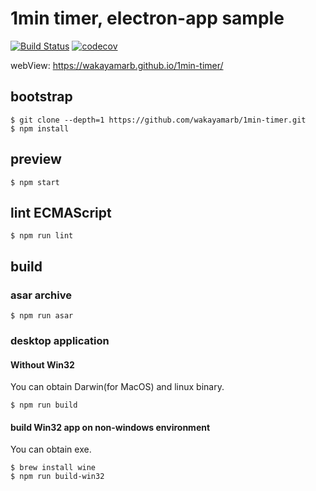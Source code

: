 # 1min timer, electron-app sample

[![Build Status](https://travis-ci.org/wakayamarb/1min-timer.svg?branch=master)](https://travis-ci.org/wakayamarb/1min-timer)
[![codecov](https://codecov.io/gh/wakayamarb/1min-timer/branch/master/graph/badge.svg)](https://codecov.io/gh/wakayamarb/1min-timer)

webView: https://wakayamarb.github.io/1min-timer/

## bootstrap
```
$ git clone --depth=1 https://github.com/wakayamarb/1min-timer.git
$ npm install
```

## preview
```
$ npm start
```

## lint ECMAScript
```
$ npm run lint
```

## build

### asar archive
```
$ npm run asar
```

### desktop application

#### Without Win32

You can obtain Darwin(for MacOS) and linux binary.

```
$ npm run build
```

#### build Win32 app on non-windows environment

You can obtain exe.

```
$ brew install wine
$ npm run build-win32
```
